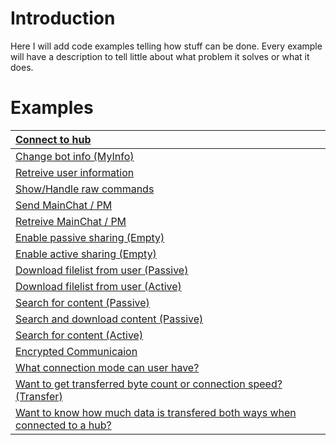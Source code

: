 # Introduction #

Here I will add code examples telling how stuff can be done.
Every example will have a description to tell little about what problem it solves or what it does.

# Examples #

| [Connect to hub](CodeExamplesConnectToHub.md) |
|:----------------------------------------------|
| [Change bot info (MyInfo)](CodeExampleChangeBotUserInfo.md) |
| [Retreive user information](CodeExampleRetrievingUserInfoWhenReceivingPrivateMessage.md) |
| [Show/Handle raw commands](CodeExampleDebugRawCommands.md) |
| [Send MainChat / PM](CodeExampleSendMainChatOrPM.md) |
| [Retreive MainChat / PM](CodeExampleRecevieMainChatOrPMFromHub.md) |
| [Enable passive sharing (Empty)](CodeExamplesPassvieEmptySharing.md) |
| [Enable active sharing (Empty)](CodeExamplesActiveEmptySharing.md) |
| [Download filelist from user (Passive)](CodeExamplesPassiveDownloadFilelistFromUser.md) |
| [Download filelist from user (Active)](CodeExamplesActiveDownloadFilelistFromUser.md) |
| [Search for content (Passive)](CodeExampleSearchPassive.md) |
| [Search and download content (Passive)](CodeExampleSearchAndDownloadPassive.md) |
| [Search for content (Active)](CodeExampleSearchActive.md) |
| [Encrypted Communicaion](CodeExampleEncryptedTraffic.md) |
| [What connection mode can user have?](CodeExampleWhatConnectionIsPossible.md) |
| [Want to get transferred byte count or connection speed? (Transfer)](CodeExamplesCollectTransferedInformationFromActiveDownloadFilelistFromUser.md) |
| [Want to know how much data is transfered both ways when connected to a hub?](CollectTransferedInformationForHub.md) |
